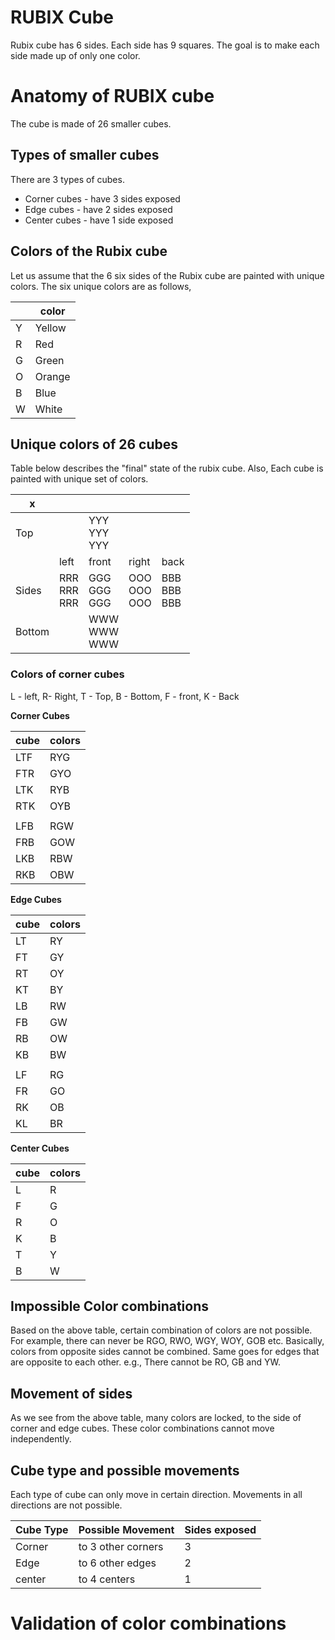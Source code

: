 # RUBIX Cube 

Rubix cube has 6 sides.
Each side has 9 squares.
The goal is to make each side made up of only one color.


# Anatomy of RUBIX cube

The cube is made of 26 smaller cubes.

## Types of smaller cubes

There are 3 types of cubes.

* Corner cubes - have 3 sides exposed
* Edge cubes - have 2 sides exposed
* Center cubes - have 1 side exposed

## Colors of the Rubix cube

Let us assume that the 6 six sides of the Rubix cube are painted with unique colors.
The six unique colors are as follows,

|    | color |
|----|-------|
| Y  | Yellow|
| R  | Red   |
| G  | Green |
| O  | Orange|
| B  | Blue  |
| W  | White |


## Unique colors of 26 cubes

Table below describes the "final" state of the rubix cube.
Also, Each cube is painted with unique set of colors.

|x  |   |   |   |   |
|---|---|---|---|---|
|Top|   |YYY<br>YYY<br>YYY|   |   |
|   |left  |front  |right  |back  |
|Sides|RRR<br>RRR<br>RRR|GGG<br>GGG<br>GGG|OOO<br>OOO<br>OOO|BBB<br>BBB<br>BBB|
|Bottom|   |WWW<br>WWW<br>WWW|   |   |

### Colors of corner cubes

L - left, R- Right, T - Top, B - Bottom, F - front, K - Back

**Corner Cubes**

| cube | colors |
|------|--------|
|LTF   |RYG     |
|FTR   |GYO     |
|LTK   |RYB     |
|RTK   |OYB     |
|||
|LFB   |RGW     |
|FRB   |GOW     |
|LKB   |RBW     |
|RKB   |OBW     |

**Edge Cubes**

| cube | colors |
|------|--------|
|LT    |RY      |
|FT    |GY      |
|RT    |OY      |
|KT    |BY      |
|LB    |RW      |
|FB    |GW      |
|RB    |OW      |
|KB    |BW      |
|      |        |
|LF    |RG      |
|FR    |GO      |
|RK    |OB      |
|KL    |BR      |

**Center Cubes**

| cube | colors |
|------|--------|
|L    |R      |
|F    |G      |
|R    |O      |
|K    |B      |
|T    |Y      |
|B    |W      |

## Impossible Color combinations

Based on the above table, certain combination of colors are not possible.
For example, there can never be RGO, RWO, WGY, WOY, GOB etc.
Basically, colors from opposite sides cannot be combined.
Same goes for edges that are opposite to each other.
e.g., There cannot be RO, GB and YW.

## Movement of sides

As we see from the above table, many colors  are locked, to the side of corner and edge cubes. These color combinations cannot move independently.


## Cube type and possible movements

Each type of cube can only move in certain direction. 
Movements in all directions are not possible.


| Cube Type  | Possible Movement   | Sides exposed |
|------------|---------------------|---------------|
| Corner     | to 3 other corners  | 3             |
| Edge       | to 6 other edges    | 2             | 
| center     | to 4 centers        | 1             |


# Validation of color combinations






